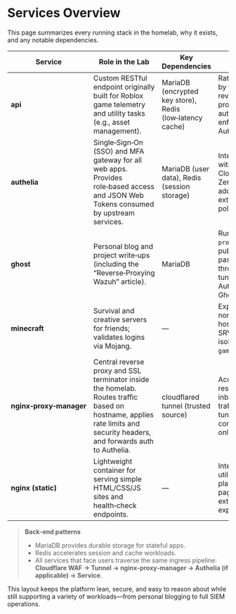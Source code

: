 # Services Overview

This page summarizes every running stack in the homelab, why it exists, and any notable dependencies.

| Service | Role in the Lab | Key Dependencies | Notes |
|---------|-----------------|------------------|-------|
| **api** | Custom RESTful endpoint originally built for Roblox game telemetry and utility tasks (e.g., asset management). | MariaDB (encrypted key store), Redis (low‑latency cache) | Rate‑limited by the reverse proxy; authentication enforced by Authelia. |
| **authelia** | Single‑Sign‑On (SSO) and MFA gateway for all web apps. Provides role‑based access and JSON Web Tokens consumed by upstream services. | MariaDB (user data), Redis (session storage) | Integrates with Cloudflare Zero Trust to add an external policy layer. |
| **ghost** | Personal blog and project write‑ups (including the “Reverse‑Proxying Wazuh” article). | MariaDB | Runs on `proxy_net`; public traffic passes through tunnel → Authelia → Ghost. |
| **minecraft** | Survival and creative servers for friends; validates logins via Mojang. | — | Exposed on non‑standard host ports via SRV records; isolated in `games_net`. |
| **nginx‑proxy‑manager** | Central reverse proxy and SSL terminator inside the homelab. Routes traffic based on hostname, applies rate limits and security headers, and forwards auth to Authelia. | cloudflared tunnel (trusted source) | Accept‑list restricts inbound traffic to the tunnel container only. |
| **nginx (static)** | Lightweight container for serving simple HTML/CSS/JS sites and health‑check endpoints. | — | Internal‑only utilities and placeholder pages; no external exposure. |

> **Back‑end patterns**  
> * MariaDB provides durable storage for stateful apps.  
> * Redis accelerates session and cache workloads.  
> * All services that face users traverse the same ingress pipeline: **Cloudflare WAF → Tunnel → nginx‑proxy‑manager → Authelia (if applicable) → Service**.

This layout keeps the platform lean, secure, and easy to reason about while still supporting a variety of workloads—from personal blogging to full SIEM operations.
